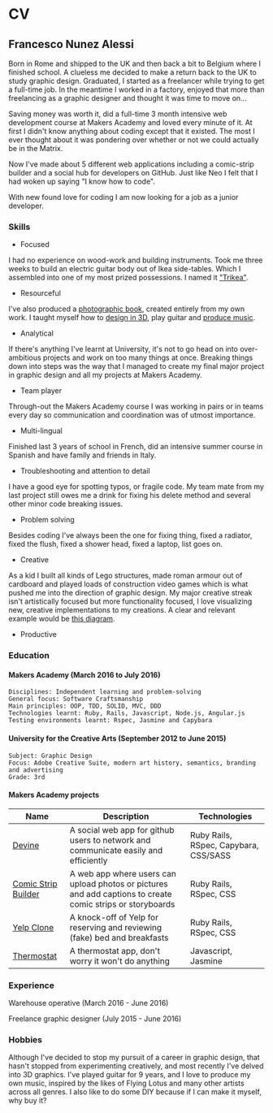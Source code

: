 # CV
## Francesco Nunez Alessi
Born in Rome and shipped to the UK and then back a bit to Belgium where I finished school. A clueless me decided to make a return back to the UK to study graphic design. Graduated, I started as a freelancer while trying to get a full-time job. In the meantime I worked in a factory, enjoyed that more than freelancing as a graphic designer and thought it was time to move on...

Saving money was worth it, did a full-time 3 month intensive web development course at Makers Academy and loved every minute of it. At first I didn't know anything about coding except that it existed. The most I ever thought about it was pondering over whether or not we could actually be in the Matrix.

Now I've made about 5 different web applications including a comic-strip builder and a social hub for developers on GitHub. Just like Neo I felt that I had woken up saying "I know how to code".

With new found love for coding I am now looking for a job as a junior developer.

### Skills

- Focused

I had no experience on wood-work and building instruments. Took me three weeks to build an electric guitar body out of Ikea side-tables. Which I assembled into one of my most prized possessions. I named it ["Trikea"](https://www.behance.net/gallery/31988285/Trikea-Old-IKEA-furniture-put-to-good-use).

- Resourceful

I've also produced a [photographic book](https://www.behance.net/gallery/32004029/Transiendence), created entirely from my own work. I taught myself how to [design in 3D](https://www.behance.net/gallery/32002401/3D-Modelling-With-Blender), play guitar and [produce music](https://soundcloud.com/temka1991).

- Analytical

If there's anything I've learnt at University, it's not to go head on into over-ambitious projects and work on too many things at once. Breaking things down into steps was the way that I managed to create my final major project in graphic design and all my projects at Makers Academy.

- Team player

Through-out the Makers Academy course I was working in pairs or in teams every day so communication and coordination was of utmost importance.

- Multi-lingual

Finished last 3 years of school in French, did an intensive summer course in Spanish and have family and friends in Italy.

- Troubleshooting and attention to detail

I have a good eye for spotting typos, or fragile code. My team mate from my last project still owes me a drink for fixing his delete method and several other minor code breaking issues.

- Problem solving

Besides coding I've always been the one for fixing thing, fixed a radiator, fixed the flush, fixed a shower head, fixed a laptop, list goes on.

- Creative

As a kid I built all kinds of Lego structures, made roman armour out of cardboard and played loads of construction video games which is what pushed me into the direction of graphic design. My major creative streak isn't artistically focused but more functionality focused, I love visualizing new, creative implementations to my creations. A clear and relevant example would be [this diagram](https://drive.google.com/file/d/0B8j1h64XKkhAdml1U0JsYWEzUE0/view?usp=sharing).

- Productive

### Education

#### Makers Academy (March 2016 to July 2016)

    Disciplines: Independent learning and problem-solving
    General focus: Software Craftsmanship
    Main principles: OOP, TDD, SOLID, MVC, DDD
    Technologies learnt: Ruby, Rails, Javascript, Node.js, Angular.js
    Testing environments learnt: Rspec, Jasmine and Capybara

#### University for the Creative Arts (September 2012 to June 2015)

    Subject: Graphic Design
    Focus: Adobe Creative Suite, modern art history, semantics, branding and advertising
    Grade: 3rd

#### Makers Academy projects

| Name | Description | Technologies |
|------|-------------|--------------|
| [Devine](https://devine-github.herokuapp.com/) | A social web app for github users to network and communicate easily and efficiently | Ruby Rails, RSpec, Capybara, CSS/SASS |
| [Comic Strip Builder](https://github.com/Rob-rls/comic-builder) | A web app where users can upload photos or pictures and add captions to create comic strips or storyboards | Ruby Rails, RSpec, CSS |
| [Yelp Clone](https://github.com/Frunez/yalp/tree/master/yelp_clone) | A knock-off of Yelp for reserving and reviewing (fake) bed and breakfasts | Ruby Rails, RSpec, CSS |
| [Thermostat](https://github.com/Frunez/thermostat) | A thermostat app, don't worry it won't do anything | Javascript, Jasmine |



### Experience

Warehouse operative (March 2016 - June 2016)

Freelance graphic designer (July 2015 - June 2016)

### Hobbies

Although I've decided to stop my pursuit of a career in graphic design, that hasn't stopped from experimenting creatively, and most recently I've delved into 3D graphics. I've played guitar for 9 years, and I love to produce my own music, inspired by the likes of Flying Lotus and many other artists across all genres. I also like to do some DIY because if I can make it myself, why buy it?  
